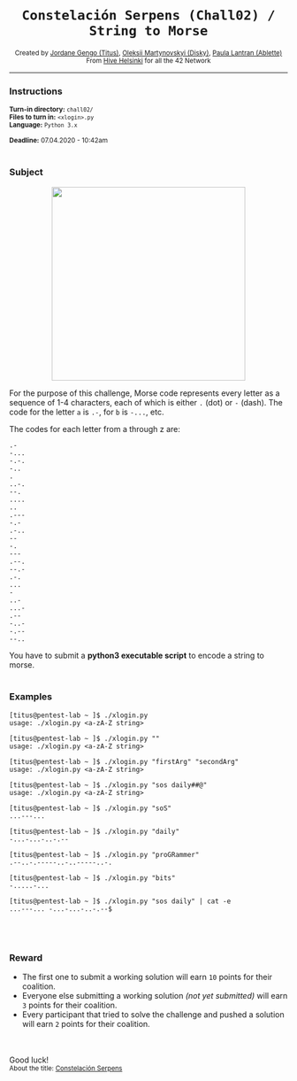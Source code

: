 <h1 align="center"><code>Constelación Serpens (Chall02) / String to Morse</code></h1>

<div align="center">
  <sub>Created by <a href="https://github.com/jgengo">Jordane Gengo (Titus)</a>, <a href="">Oleksii Martynovskyi (Disky)</a>, <a href="">Paula Lantran (Ablette)</a></sub>
</div>
<div align="center">
  <sub>From <a href="https://hive.fi">Hive Helsinki</a> for all the 42 Network</sub>
</div>

---

### Instructions
<sub>**Turn-in directory:** `chall02/`</sub><br />
<sub>**Files to turn in:** `<xlogin>.py`</sub><br />
<sub>**Language:** `Python 3.x`</sub>

<sub>**Deadline:** 07.04.2020 - 10:42am</sub>
<br /><br />

### Subject

<p align="center">
  <img width="350" height="350" src="https://miro.medium.com/max/2326/0*ILDRyFYvSxy7Wmse.jpg">
</p>


For the purpose of this challenge, Morse code represents every letter as a sequence of 1-4 characters, each of which is either `.` (dot) or `-` (dash). The code for the letter `a` is `.-`, for `b` is `-...`, etc. 

The codes for each letter from a through z are:
```
.-
-... 
-.-. 
-.. 
. 
..-. 
--. 
.... 
.. 
.--- 
-.- 
.-.. 
-- 
-. 
--- 
.--. 
--.- 
.-. 
... 
- 
..- 
...- 
.-- 
-..- 
-.-- 
--..
```

You have to submit a **python3 executable script** to encode a string to morse.
<br /><br />
### Examples

```
[titus@pentest-lab ~ ]$ ./xlogin.py
usage: ./xlogin.py <a-zA-Z string>
```
```
[titus@pentest-lab ~ ]$ ./xlogin.py ""
usage: ./xlogin.py <a-zA-Z string>
```
```
[titus@pentest-lab ~ ]$ ./xlogin.py "firstArg" "secondArg"
usage: ./xlogin.py <a-zA-Z string>
```
```
[titus@pentest-lab ~ ]$ ./xlogin.py "sos daily##@"
usage: ./xlogin.py <a-zA-Z string>
```
```
[titus@pentest-lab ~ ]$ ./xlogin.py "soS"
...---...
```
```
[titus@pentest-lab ~ ]$ ./xlogin.py "daily"
-...-...-..-.--
```
```
[titus@pentest-lab ~ ]$ ./xlogin.py "proGRammer"
.--..-.-----..-..-----..-.
```
```
[titus@pentest-lab ~ ]$ ./xlogin.py "bits"
-.....-...
```
```
[titus@pentest-lab ~ ]$ ./xlogin.py "sos daily" | cat -e
...---... -...-...-..-.--$
```
<br /><br />
### Reward

 - The first one to submit a working solution will earn `10` points for their coalition.
 - Everyone else submitting a working solution *(not yet submitted)* will earn `3` points for their coalition.
 - Every participant that tried to solve the challenge and pushed a solution will earn `2` points for their coalition.
 
<br /><br />
Good luck!
<br />
<sub>About the title: <a href="https://www.constelaciones.info/serpens/">Constelación Serpens</a></sub>
